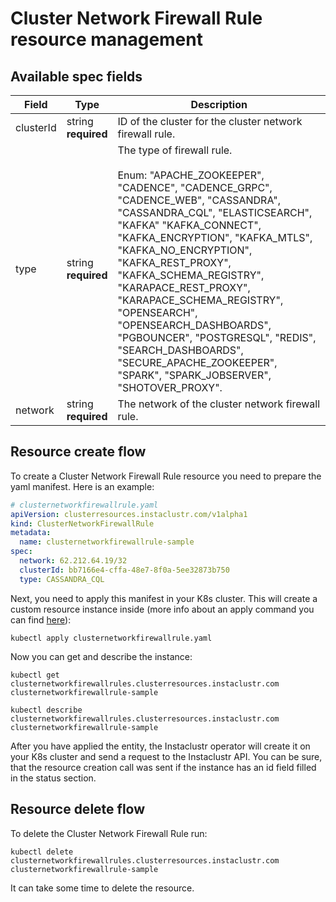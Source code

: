 # Cluster Network Firewall Rule resource management

## Available spec fields

| Field                                             | Type                               | Description                                                                                                                                                                                                                                                                                                                                                                                                                                                                                                    |
|---------------------------------------------------|------------------------------------|----------------------------------------------------------------------------------------------------------------------------------------------------------------------------------------------------------------------------------------------------------------------------------------------------------------------------------------------------------------------------------------------------------------------------------------------------------------------------------------------------------------|
| clusterId                                             | string <br /> **required**         | ID of the cluster for the cluster network firewall rule.                                                                                                                                                                                                                                                                                                                                                                                                                                                       |
| type                                           | string <br /> **required** <br />  | The type of firewall rule. <br/> <br/>Enum: "APACHE_ZOOKEEPER", "CADENCE", "CADENCE_GRPC", "CADENCE_WEB", "CASSANDRA", "CASSANDRA_CQL", "ELASTICSEARCH", "KAFKA" "KAFKA_CONNECT", "KAFKA_ENCRYPTION", "KAFKA_MTLS", "KAFKA_NO_ENCRYPTION", "KAFKA_REST_PROXY", "KAFKA_SCHEMA_REGISTRY", "KARAPACE_REST_PROXY", "KARAPACE_SCHEMA_REGISTRY", "OPENSEARCH", "OPENSEARCH_DASHBOARDS", "PGBOUNCER", "POSTGRESQL", "REDIS", "SEARCH_DASHBOARDS", "SECURE_APACHE_ZOOKEEPER", "SPARK", "SPARK_JOBSERVER", "SHOTOVER_PROXY". |
| network                             | string <br /> **required**         | The network of the cluster network firewall rule.                                                                                                                                                                                                                                                                                                                                                                                                                                                    |                                                                                                                                                                                                                                                                                                                                                                                                                                                                              |

## Resource create flow
To create a Cluster Network Firewall Rule resource you need to prepare the yaml manifest. Here is an example:
```yaml
# clusternetworkfirewallrule.yaml
apiVersion: clusterresources.instaclustr.com/v1alpha1
kind: ClusterNetworkFirewallRule
metadata:
  name: clusternetworkfirewallrule-sample
spec:
  network: 62.212.64.19/32
  clusterId: bb7166e4-cffa-48e7-8f0a-5ee32873b750
  type: CASSANDRA_CQL
```

Next, you need to apply this manifest in your K8s cluster. This will create a custom resource instance inside (more info about an apply command you can find [here](https://kubernetes.io/docs/reference/generated/kubectl/kubectl-commands#apply)):

```console
kubectl apply clusternetworkfirewallrule.yaml
```

Now you can get and describe the instance:

```console
kubectl get clusternetworkfirewallrules.clusterresources.instaclustr.com clusternetworkfirewallrule-sample
```
```console
kubectl describe clusternetworkfirewallrules.clusterresources.instaclustr.com clusternetworkfirewallrule-sample
```

After you have applied the entity, the Instaclustr operator will create it on your K8s cluster and send a request to the Instaclustr API. You can be sure, that the resource creation call was sent if the instance has an id field filled in the status section.

## Resource delete flow

To delete the Cluster Network Firewall Rule run:
```console
kubectl delete clusternetworkfirewallrules.clusterresources.instaclustr.com clusternetworkfirewallrule-sample
```

It can take some time to delete the resource.
